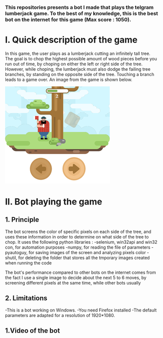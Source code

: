 ### This repositories presents a bot I made that plays the telgram lumberjack game. To the best of my knowledge, this is the best bot on the internet for this game (Max score : 1050).

# **I.	Quick description of the game**

In this game, the user plays as a lumberjack cutting an infinitely tall tree. The goal is to chop the highest possible amount of wood pieces before you run out of time, by choping on either the left or right side of the tree. However, while choping, the lumberjack must also dodge the failing tree branches, by standing on the opposite side of the tree. Touching a branch leads to a game over. An image from the game is shown below.

![alt text](https://github.com/BJeannot1/Telegram-lumberjack-game-bot/blob/master/illustration.png?raw=true)

# **II.	Bot playing the game**
  ## 1. Principle
The bot screens the color of specific pixels on each side of the tree, and uses these information in order to determine on what side of the tree to chop. It uses the following python libraries :
-selenium, win32api and win32 con, for automation purposes
-numpy, for reading the file of parameters
-pyautoguy, for saving images of the screen and analyzing pixels color
-shutil, for deleting the folder that stores all the tmporary images created when running the code

The bot's performance compared to other bots on the internet comes from the fact I use a single image to decide about the next 5 to 6 moves, by screening different pixels at the same time, while other bots usually  
  ## 2. Limitations
-This is a bot working on Windows.
-You need Firefox installed
-The default parameters are adapted for a resolution of 1920*1080.


  ## 1.Video of the bot
